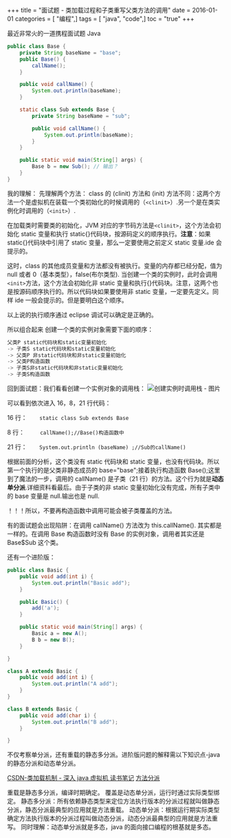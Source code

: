 +++
title = "面试题 - 类加载过程和子类重写父类方法的调用"
date = 2016-01-01
categories = [ "编程",]
tags = [ "java", "code",]
toc = "true"
+++


最近非常火的一道携程面试题 Java
```java
public class Base {
    private String baseName = "base";
    public Base() {
        callName();
    }

    public void callName() {
        System.out.println(baseName);
    }

    static class Sub extends Base {
        private String baseName = "sub";

        public void callName() {
            System.out.println(baseName);
        }
    }

    public static void main(String[] args) {
        Base b = new Sub(); // 输出？
    }
}
```

<!--more-->

我的理解：
先理解两个方法： 
class 的 (clinit) 方法和 (init) 方法不同：这两个方法一个是虚拟机在装载一个类初始化的时候调用的（`<clinit>`）.另一个是在类实例化时调用的（`<init>`）.

在加载类时需要类的初始化，JVM 对应的字节码方法是`<clinit>`，这个方法会初始化 static 变量和执行 static{}代码块，按源码定义的顺序执行。**注意**：如果 static{}代码块中引用了 static 变量，那么一定要使用之前定义 static 变量.ide 会提示的。

这时，class 的其他成员变量和方法都没有被执行。变量的内存都已经分配，值为 null 或者 0（基本类型），false(布尔类型).
当创建一个类的实例时，此时会调用`<init>`方法，这个方法会初始化非 static 变量和执行{}代码块。注意，这两个也是按源码顺序执行的。所以代码块如果要使用非 static 变量，一定要先定义。同样 ide 一般会提示的。但是要明白这个顺序。

以上说的执行顺序通过 eclipse 调试可以确定是正确的。

所以组合起来 创建一个类的实例对象需要下面的顺序：

``` s
父类P static代码块和static变量初始化 
-> 子类S static代码块和static变量初始化  
-> 父类P 非static代码块和非static变量初始化 
-> 父类P构造函数 
-> 子类S非static代码块和非static变量初始化 
-> 子类S构造函数
```

回到面试题：我们看看创建一个实例对象的调用栈：
![创建实例时调用栈 - 图片](https://jsd.cdn.zzko.cn/gh/zhimoe/zhimoe.pic@main/pic/base-sub.7jmh61bdbbo0.webp)

可以看到依次进入 16，8，21 行代码：

16 行：`    static class Sub extends Base`

8 行：`     callName();//Base()构造函数中`

21 行：`    System.out.println (baseName) ;//Sub的callName()`

根据前面的分析，这个类没有 static 代码块和 static 变量，也没有代码块。所以第一个执行的是父类非静态成员的 base="base";接着执行构造函数 Base();这里到了魔法的一步，调用的 callName() 是子类（21 行）的方法。这个行为就是**动态单分派**.详细资料看最后。由于子类的非 static 变量初始化没有完成，所有子类中的 base 变量是 null.输出也是 null.

！！！所以，不要再构造函数中调用可能会被子类覆盖的方法。

有的面试题会出现陷阱：在调用 callName() 方法改为 this.callName(). 其实都是一样的。在调用 Base 构造函数时没有 Base 的实例对象，调用者其实还是 Base$Sub 这个类。


还有一个进阶版：

```java
public class Basic {
	public void add(int i) {
		System.out.println("Basic add");
	}

	public Basic() {
		add('a');
	}

	public static void main(String[] args) {
		Basic a = new A();
		B b = new B();
	}

}

class A extends Basic {
	public void add(int i) {
		System.out.println("A add");
	}
}

class B extends Basic {
	public void add(char i) {
		System.out.println("B add");
	}

}
```
不仅考察单分派，还有重载的静态多分派。进阶版问题的解释需以下知识点-java 的静态分派和动态单分派。

[CSDN-类加载机制 - 深入 java 虚拟机 读书笔记](http://blog.csdn.net/ns_code/article/details/17881581)
[方法分派](http://rednaxelafx.iteye.com/blog/260206)

重载是静态多分派，编译时期确定。 
覆盖是动态单分派，运行时通过实际类型绑定。
静态多分派：所有依赖静态类型来定位方法执行版本的分派过程就叫做静态分派，静态分派最典型的应用就是方法重载。
动态单分派：根据运行期实际类型确定方法执行版本的分派过程叫做动态分派，动态分派最典型的应用就是方法重写。
同时理解：动态单分派就是多态，java 的面向接口编程的根基就是多态。
